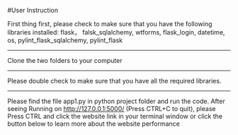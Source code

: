 #User Instruction

First thing first, please check to make sure that you have the following libraries installed:
flask， falsk_sqlalchemy, wtforms, flask_login, datetime, os, pylint_flask_sqlalchemy, pylint_flask

---

Clone the two folders to your computer

---
	
Please double check to make sure that you have all the required libraries.

---

Please find the file app1.py in python project folder and run the code.
After seeing Running on http://127.0.0.1:5000/ (Press CTRL+C to quit), please Press CTRL and click the website link in your terminal window or click the button below to learn more about the website performance